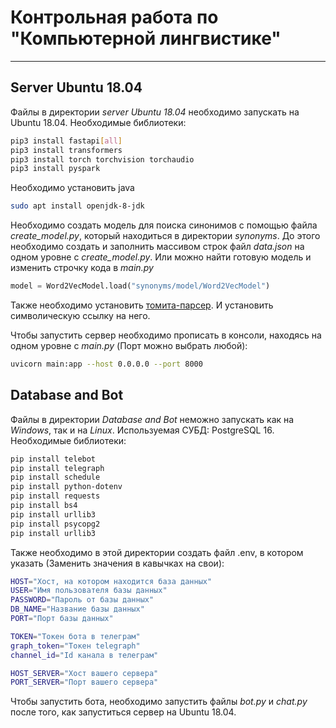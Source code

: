 # Контрольная работа по "Компьютерной лингвистике"
---

## Server Ubuntu 18.04
Файлы в директории *server Ubuntu 18.04* необходимо запускать на Ubuntu 18.04.
Необходимые библиотеки:
```bash
pip3 install fastapi[all]
pip3 install transformers
pip3 install torch torchvision torchaudio
pip3 install pyspark
```
Необходимо установить java
```bash
sudo apt install openjdk-8-jdk
```

Необходимо создать модель для поиска синонимов с помощью файла *create_model.py*, который находиться в директории *synonyms*. До этого необходимо создать и заполнить массивом строк файл *data.json* на одном уровне с *create_model.py*.
Или можно найти готовую модель и изменить строчку кода в *main.py*
```python
model = Word2VecModel.load("synonyms/model/Word2VecModel")
```

Также необходимо установить [томита-парсер](https://github.com/yandex/tomita-parser/). И установить символическую ссылку на него.

Чтобы запустить сервер необходимо прописать в консоли, находясь на одном уровне с *main.py* (Порт можно выбрать любой):
```bash
uvicorn main:app --host 0.0.0.0 --port 8000
``` 
## Database and Bot
Файлы в директории *Database and Bot* неможно запускать как на *Windows*, так и на *Linux*.
Используемая СУБД: PostgreSQL 16.
Необходимые библиотеки:
```bash
pip install telebot
pip install telegraph
pip install schedule
pip install python-dotenv
pip install requests
pip install bs4
pip install urllib3
pip install psycopg2
pip install urllib3
```
Также необходимо в этой директории создать файл .env, в котором указать (Заменить значения в кавычках на свои):
```bash
HOST="Хост, на котором находится база данных"
USER="Имя пользователя базы данных"
PASSWORD="Пароль от базы данных"
DB_NAME="Название базы данных"
PORT="Порт базы данных"

TOKEN="Токен бота в телеграм"
graph_token="Токен telegraph"
channel_id="Id канала в телеграм"

HOST_SERVER="Хост вашего сервера"
PORT_SERVER="Порт вашего сервера"
```

Чтобы запустить бота, необходимо запустить файлы *bot.py* и *chat.py* после того, как запуститься сервер на Ubuntu 18.04.